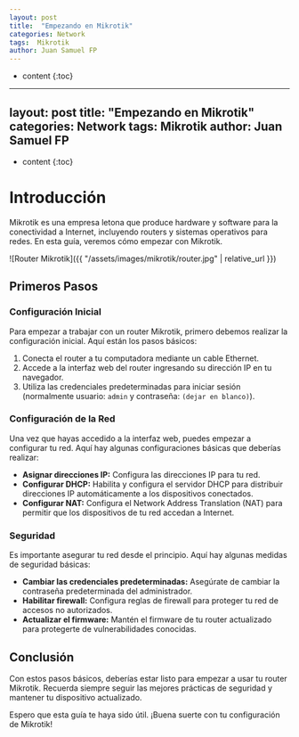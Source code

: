 ```yaml
---
layout: post
title:  "Empezando en Mikrotik"
categories: Network
tags:  Mikrotik
author: Juan Samuel FP
---
```


* content
{:toc}

---
layout: post
title: "Empezando en Mikrotik"
categories: Network
tags: Mikrotik
author: Juan Samuel FP
---

* content
{:toc}

# Introducción

Mikrotik es una empresa letona que produce hardware y software para la conectividad a Internet, incluyendo routers y sistemas operativos para redes. En esta guía, veremos cómo empezar con Mikrotik.

![Router Mikrotik]({{ "/assets/images/mikrotik/router.jpg" | relative_url }})

## Primeros Pasos

### Configuración Inicial

Para empezar a trabajar con un router Mikrotik, primero debemos realizar la configuración inicial. Aquí están los pasos básicos:

1. Conecta el router a tu computadora mediante un cable Ethernet.
2. Accede a la interfaz web del router ingresando su dirección IP en tu navegador.
3. Utiliza las credenciales predeterminadas para iniciar sesión (normalmente usuario: `admin` y contraseña: `(dejar en blanco)`).

### Configuración de la Red

Una vez que hayas accedido a la interfaz web, puedes empezar a configurar tu red. Aquí hay algunas configuraciones básicas que deberías realizar:

- **Asignar direcciones IP:** Configura las direcciones IP para tu red.
- **Configurar DHCP:** Habilita y configura el servidor DHCP para distribuir direcciones IP automáticamente a los dispositivos conectados.
- **Configurar NAT:** Configura el Network Address Translation (NAT) para permitir que los dispositivos de tu red accedan a Internet.

### Seguridad

Es importante asegurar tu red desde el principio. Aquí hay algunas medidas de seguridad básicas:

- **Cambiar las credenciales predeterminadas:** Asegúrate de cambiar la contraseña predeterminada del administrador.
- **Habilitar firewall:** Configura reglas de firewall para proteger tu red de accesos no autorizados.
- **Actualizar el firmware:** Mantén el firmware de tu router actualizado para protegerte de vulnerabilidades conocidas.

## Conclusión

Con estos pasos básicos, deberías estar listo para empezar a usar tu router Mikrotik. Recuerda siempre seguir las mejores prácticas de seguridad y mantener tu dispositivo actualizado.

Espero que esta guía te haya sido útil. ¡Buena suerte con tu configuración de Mikrotik!